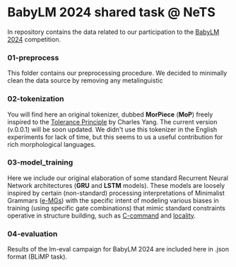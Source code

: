﻿# BabyLM 2024 shared task @ NeTS 

In repository contains the data related to our participation to the [BabyLM 2024](https://babylm.github.io/) competition.

### 01-preprocess
This folder contains our preprocessing procedure. 
We decided to minimally clean the data source by removing any metalinguistic 

### 02-tokenization
You will find here an original tokenizer, dubbed **MorPiece** (**MoP**) freely inspired to the [Tolerance Principle](https://lingbuzz.net/lingbuzz/004146) by Charles Yang.
The current version (v.0.0.1) will be soon updated. We didn't use this tokenizer in the English experiments for lack of time, but this seems to us a useful contribution for rich morphological languages.

### 03-model_training
Here we include our original elaboration of some standard Recurrent Neural Network architectures (**GRU** and **LSTM** models). These models are loosely inspired by certain (non-standard) processing interpretations of Minimalist Grammars ([e-MGs](https://github.com/cristianochesi/e-MGs)) with the specific intent of modeling various biases in training (using specific gate combinations) that mimic standard constraints operative in structure building, such as [C-command](http://www.glottopedia.org/index.php/C-command) and [locality](http://glottopedia.org/index.php/Locality).

### 04-evaluation
Results of the lm-eval campaign for BabyLM 2024 are included here in .json format (BLiMP task).
